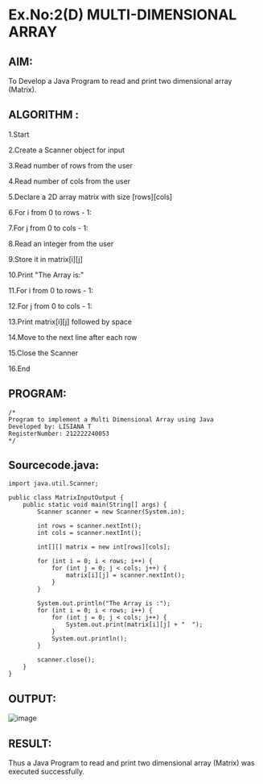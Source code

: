 # Ex.No:2(D) MULTI-DIMENSIONAL ARRAY

## AIM:
To Develop a Java Program to read and print two dimensional array (Matrix).
## ALGORITHM :
1.Start

2.Create a Scanner object for input

3.Read number of rows from the user

4.Read number of cols from the user

5.Declare a 2D array matrix with size [rows][cols]

6.For i from 0 to rows - 1:

7.For j from 0 to cols - 1:

8.Read an integer from the user

9.Store it in matrix[i][j]

10.Print "The Array is:"

11.For i from 0 to rows - 1:

12.For j from 0 to cols - 1:

13.Print matrix[i][j] followed by space

14.Move to the next line after each row

15.Close the Scanner

16.End


## PROGRAM:
 ```
/*
Program to implement a Multi Dimensional Array using Java
Developed by: LISIANA T
RegisterNumber: 212222240053
*/
```

## Sourcecode.java:
```
import java.util.Scanner;

public class MatrixInputOutput {
    public static void main(String[] args) {
        Scanner scanner = new Scanner(System.in);

        int rows = scanner.nextInt();
        int cols = scanner.nextInt();
        
        int[][] matrix = new int[rows][cols];

        for (int i = 0; i < rows; i++) {
            for (int j = 0; j < cols; j++) {
                matrix[i][j] = scanner.nextInt();
            }
        }

        System.out.println("The Array is :");
        for (int i = 0; i < rows; i++) {
            for (int j = 0; j < cols; j++) {
                System.out.print(matrix[i][j] + "  ");
            }
            System.out.println();
        }

        scanner.close();
    }
}
```

## OUTPUT:

![image](https://github.com/user-attachments/assets/d338b173-ab2c-4f99-9e4f-9fc104a4897d)


## RESULT:
Thus a Java Program to read and print two dimensional array (Matrix) was executed successfully.


